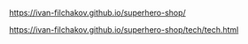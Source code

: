 https://ivan-filchakov.github.io/superhero-shop/

https://ivan-filchakov.github.io/superhero-shop/tech/tech.html
